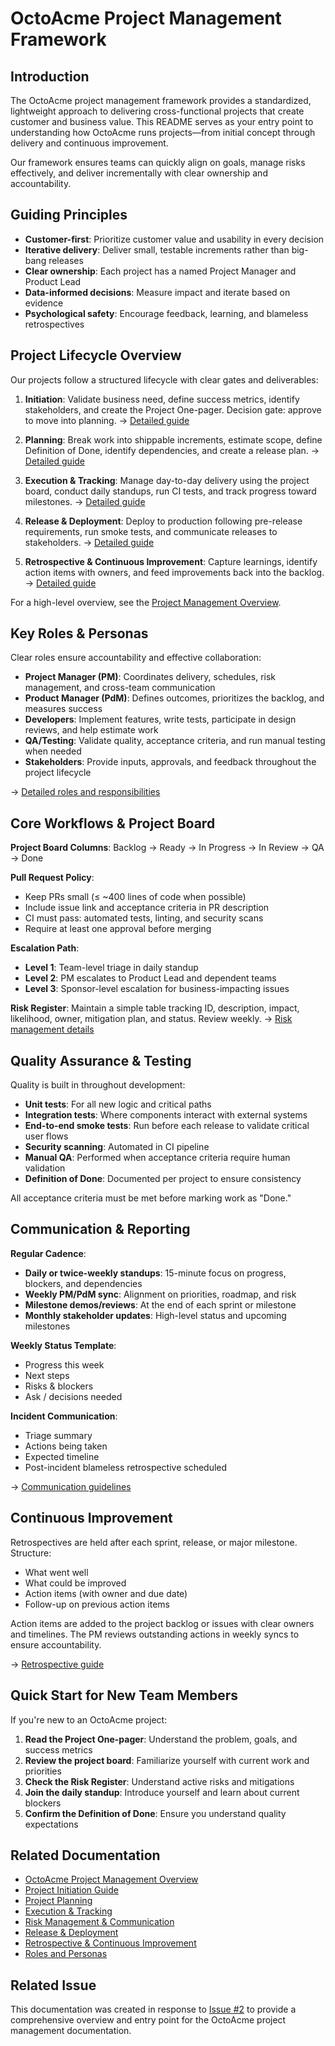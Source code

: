 # OctoAcme Project Management Framework

## Introduction

The OctoAcme project management framework provides a standardized, lightweight approach to delivering cross-functional projects that create customer and business value. This README serves as your entry point to understanding how OctoAcme runs projects—from initial concept through delivery and continuous improvement.

Our framework ensures teams can quickly align on goals, manage risks effectively, and deliver incrementally with clear ownership and accountability.

## Guiding Principles

- **Customer-first**: Prioritize customer value and usability in every decision
- **Iterative delivery**: Deliver small, testable increments rather than big-bang releases
- **Clear ownership**: Each project has a named Project Manager and Product Lead
- **Data-informed decisions**: Measure impact and iterate based on evidence
- **Psychological safety**: Encourage feedback, learning, and blameless retrospectives

## Project Lifecycle Overview

Our projects follow a structured lifecycle with clear gates and deliverables:

1. **Initiation**: Validate business need, define success metrics, identify stakeholders, and create the Project One-pager. Decision gate: approve to move into planning. → [Detailed guide](./octoacme-project-initiation.md)

2. **Planning**: Break work into shippable increments, estimate scope, define Definition of Done, identify dependencies, and create a release plan. → [Detailed guide](./octoacme-project-planning.md)

3. **Execution & Tracking**: Manage day-to-day delivery using the project board, conduct daily standups, run CI tests, and track progress toward milestones. → [Detailed guide](./octoacme-execution-and-tracking.md)

4. **Release & Deployment**: Deploy to production following pre-release requirements, run smoke tests, and communicate releases to stakeholders. → [Detailed guide](./octoacme-release-and-deployment.md)

5. **Retrospective & Continuous Improvement**: Capture learnings, identify action items with owners, and feed improvements back into the backlog. → [Detailed guide](./octoacme-retrospective-and-continuous-improvement.md)

For a high-level overview, see the [Project Management Overview](./octoacme-project-management-overview.md).

## Key Roles & Personas

Clear roles ensure accountability and effective collaboration:

- **Project Manager (PM)**: Coordinates delivery, schedules, risk management, and cross-team communication
- **Product Manager (PdM)**: Defines outcomes, prioritizes the backlog, and measures success
- **Developers**: Implement features, write tests, participate in design reviews, and help estimate work
- **QA/Testing**: Validate quality, acceptance criteria, and run manual testing when needed
- **Stakeholders**: Provide inputs, approvals, and feedback throughout the project lifecycle

→ [Detailed roles and responsibilities](./octoacme-roles-and-personas.md)

## Core Workflows & Project Board

**Project Board Columns**: Backlog → Ready → In Progress → In Review → QA → Done

**Pull Request Policy**:
- Keep PRs small (≤ ~400 lines of code when possible)
- Include issue link and acceptance criteria in PR description
- CI must pass: automated tests, linting, and security scans
- Require at least one approval before merging

**Escalation Path**:
- **Level 1**: Team-level triage in daily standup
- **Level 2**: PM escalates to Product Lead and dependent teams
- **Level 3**: Sponsor-level escalation for business-impacting issues

**Risk Register**: Maintain a simple table tracking ID, description, impact, likelihood, owner, mitigation plan, and status. Review weekly. → [Risk management details](./octoacme-risks-and-communication.md)

## Quality Assurance & Testing

Quality is built in throughout development:

- **Unit tests**: For all new logic and critical paths
- **Integration tests**: Where components interact with external systems
- **End-to-end smoke tests**: Run before each release to validate critical user flows
- **Security scanning**: Automated in CI pipeline
- **Manual QA**: Performed when acceptance criteria require human validation
- **Definition of Done**: Documented per project to ensure consistency

All acceptance criteria must be met before marking work as "Done."

## Communication & Reporting

**Regular Cadence**:
- **Daily or twice-weekly standups**: 15-minute focus on progress, blockers, and dependencies
- **Weekly PM/PdM sync**: Alignment on priorities, roadmap, and risk
- **Milestone demos/reviews**: At the end of each sprint or milestone
- **Monthly stakeholder updates**: High-level status and upcoming milestones

**Weekly Status Template**:
- Progress this week
- Next steps
- Risks & blockers
- Ask / decisions needed

**Incident Communication**:
- Triage summary
- Actions being taken
- Expected timeline
- Post-incident blameless retrospective scheduled

→ [Communication guidelines](./octoacme-risks-and-communication.md)

## Continuous Improvement

Retrospectives are held after each sprint, release, or major milestone. Structure:
- What went well
- What could be improved
- Action items (with owner and due date)
- Follow-up on previous action items

Action items are added to the project backlog or issues with clear owners and timelines. The PM reviews outstanding actions in weekly syncs to ensure accountability.

→ [Retrospective guide](./octoacme-retrospective-and-continuous-improvement.md)

## Quick Start for New Team Members

If you're new to an OctoAcme project:

1. **Read the Project One-pager**: Understand the problem, goals, and success metrics
2. **Review the project board**: Familiarize yourself with current work and priorities
3. **Check the Risk Register**: Understand active risks and mitigations
4. **Join the daily standup**: Introduce yourself and learn about current blockers
5. **Confirm the Definition of Done**: Ensure you understand quality expectations

## Related Documentation

- [OctoAcme Project Management Overview](./octoacme-project-management-overview.md)
- [Project Initiation Guide](./octoacme-project-initiation.md)
- [Project Planning](./octoacme-project-planning.md)
- [Execution & Tracking](./octoacme-execution-and-tracking.md)
- [Risk Management & Communication](./octoacme-risks-and-communication.md)
- [Release & Deployment](./octoacme-release-and-deployment.md)
- [Retrospective & Continuous Improvement](./octoacme-retrospective-and-continuous-improvement.md)
- [Roles and Personas](./octoacme-roles-and-personas.md)

## Related Issue

This documentation was created in response to [Issue #2](https://github.com/arsen-markiv-eleks/skills-scale-institutional-knowledge-using-copilot-spaces/issues/2) to provide a comprehensive overview and entry point for the OctoAcme project management documentation.
